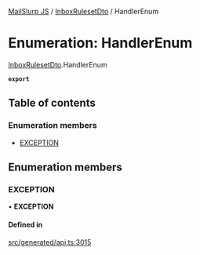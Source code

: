 [MailSlurp JS](../README.md) / [InboxRulesetDto](../modules/InboxRulesetDto.md) / HandlerEnum

# Enumeration: HandlerEnum

[InboxRulesetDto](../modules/InboxRulesetDto.md).HandlerEnum

**`export`**

## Table of contents

### Enumeration members

- [EXCEPTION](InboxRulesetDto.HandlerEnum.md#exception)

## Enumeration members

### EXCEPTION

• **EXCEPTION**

#### Defined in

[src/generated/api.ts:3015](https://github.com/mailslurp/mailslurp-client/blob/5a5ba59/src/generated/api.ts#L3015)
